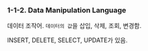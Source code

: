 ### 1-1-2. Data Manipulation Language

데이터 조작어. `데이터의 값`을 삽입, 삭제, 조회, 변경함.

INSERT, DELETE, SELECT, UPDATE가 있음.